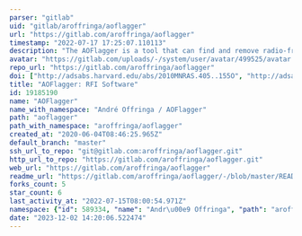 ```yaml
---
parser: "gitlab"
uid: "gitlab/aroffringa/aoflagger"
url: "https://gitlab.com/aroffringa/aoflagger"
timestamp: "2022-07-17 17:25:07.110113"
description: "The AOFlagger is a tool that can find and remove radio-frequency interference (RFI) in radio astronomical observations. It can make use of Lua scripts to make flagging strategies flexible, and the tools are applicable to a wide set of telescopes."
avatar: "https://gitlab.com/uploads/-/system/user/avatar/499525/avatar.png"
repo_url: "https://gitlab.com/aroffringa/aoflagger"
doi: ["http://adsabs.harvard.edu/abs/2010MNRAS.405..155O", "http://adsabs.harvard.edu/abs/2012A%26A...539A..95O", "https://ui.adsabs.harvard.edu/abs/2010ascl.soft10017O/abstract"]
title: "AOFlagger: RFI Software"
id: 19185190
name: "AOFlagger"
name_with_namespace: "André Offringa / AOFlagger"
path: "aoflagger"
path_with_namespace: "aroffringa/aoflagger"
created_at: "2020-06-04T08:46:25.965Z"
default_branch: "master"
ssh_url_to_repo: "git@gitlab.com:aroffringa/aoflagger.git"
http_url_to_repo: "https://gitlab.com/aroffringa/aoflagger.git"
web_url: "https://gitlab.com/aroffringa/aoflagger"
readme_url: "https://gitlab.com/aroffringa/aoflagger/-/blob/master/README"
forks_count: 5
star_count: 6
last_activity_at: "2022-07-15T08:00:54.971Z"
namespace: {"id": 589334, "name": "Andr\u00e9 Offringa", "path": "aroffringa", "kind": "user", "full_path": "aroffringa", "parent_id": null, "avatar_url": "/uploads/-/system/user/avatar/499525/avatar.png", "web_url": "https://gitlab.com/aroffringa"}
date: "2023-12-02 14:20:06.522474"
---
```


